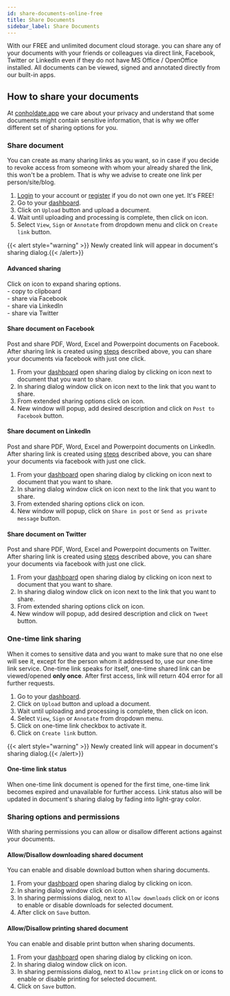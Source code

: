 ```yaml
---
id: share-documents-online-free
title: Share Documents
sidebar_label: Share Documents
---
```


With our FREE and unlimited document cloud storage. you can share any of your documents with your friends or colleagues via direct link, Facebook, Twitter or LinkedIn even if they do not have MS Office / OpenOffice installed. All documents can be viewed, signed and annotated directly from our built-in apps.

## How to share your documents
At [conholdate.app](https://conholdate.app) we care about your privacy and understand that some documents might contain sensitive information, that is why we offer different set of sharing options for you.

### Share document
You can create as many sharing links as you want, so in case if you decide to revoke access from someone with whom your already shared the link, this won't be a problem. That is why we advise to create one link per person/site/blog.
1. [Login](https://conholdate.app/signin) to your account or [register](https://conholdate.app/signin) if you do not own one yet. It's FREE!
1. Go to your [dashboard](https://dashboard.conholdate.app).
1. Click on `Upload` button and upload a document.
1. Wait until uploading and processing is complete, then click on <i class="fas fa-link"></i> icon.
1. Select `View`, `Sign` or `Annotate` from dropdown menu and click on `Create link` button.

{{< alert style="warning" >}}  Newly created link will appear in document's sharing dialog.{{< /alert>}}

#### Advanced sharing
Click on <i class="fas fa-share"></i> icon to expand sharing options.  
<i class="far fa-copy"></i> - copy to clipboard  
<i class="fab fa-facebook"></i> - share via Facebook  
<i class="fab fa-linkedin-in"></i> - share via LinkedIn  
<i class="fab fa-twitter"></i> - share via Twitter  

#### Share document on Facebook
Post and share PDF, Word, Excel and Powerpoint documents on Facebook.  
After sharing link is created using [steps](#share-document) described above, you can share your documents via facebook with just one click.
1. From your [dashboard](https://dashboard.conholdate.app) open sharing dialog by clicking on <i class="fas fa-link"></i> icon next to document that you want to share.
1. In sharing dialog window click on <i class="fas fa-share"></i> icon next to the link that you want to share.
1. From extended sharing options click on <i class="fab fa-facebook"></i> icon.
1. New window will popup, add desired description and click on `Post to Facebook` button.  

#### Share document on LinkedIn
Post and share PDF, Word, Excel and Powerpoint documents on LinkedIn.  
After sharing link is created using [steps](#share-document) described above, you can share your documents via facebook with just one click.
1. From your [dashboard](https://dashboard.conholdate.app) open sharing dialog by clicking on <i class="fas fa-link"></i> icon next to document that you want to share.
1. In sharing dialog window click on <i class="fas fa-share"></i> icon next to the link that you want to share.
1. From extended sharing options click on <i class="fab fa-linkedin-in"></i> icon.
1. New window will popup, click on `Share in post` or `Send as private message` button.  


#### Share document on Twitter
Post and share PDF, Word, Excel and Powerpoint documents on Twitter.  
After sharing link is created using [steps](#share-document) described above, you can share your documents via facebook with just one click.
1. From your [dashboard](https://dashboard.conholdate.app) open sharing dialog by clicking on <i class="fas fa-link"></i> icon next to document that you want to share.
1. In sharing dialog window click on <i class="fas fa-share"></i> icon next to the link that you want to share.
1. From extended sharing options click on <i class="fab fa-twitter"></i> icon.
1. New window will popup, add desired description and click on `Tweet` button.  



### One-time link sharing
When it comes to sensitive data and you want to make sure that no one else will see it, except for the person whom it addressed to, use our one-time link service.
One-time link speaks for itself, one-time shared link can be viewed/opened **only once**. After first access, link will return 404 error for all further requests.
1. Go to your [dashboard](https://dashboard.conholdate.app).
1. Click on `Upload` button and upload a document.
1. Wait until uploading and processing is complete, then click on <i class="fas fa-link"></i> icon.
1. Select `View`, `Sign` or `Annotate` from dropdown menu.
1. Click on one-time link checkbox to activate it.
1. Click on `Create link` button.

{{< alert style="warning" >}}  Newly created link will appear in document's sharing dialog.{{< /alert>}}
 
#### One-time link status
When one-time link document is opened for the first time, one-time link becomes expired and unavailable for further access. Link status also will be updated in document's sharing dialog by fading into light-gray color.

### Sharing options and permissions
With sharing permissions you can allow or disallow different actions against your documents.

#### Allow/Disallow downloading shared document
You can enable and disable download button when sharing documents.  
1. From your [dashboard](https://dashboard.conholdate.app) open sharing dialog by clicking on <i class="fas fa-link"></i> icon.
1. In sharing dialog window click on <i class="fas fa-cog"></i> icon.
1. In sharing permissions dialog, next to `Allow downloads` click on <i class="fas fa-toggle-on"></i> or <i class="fas fa-toggle-off"></i> icons to enable or disable downloads for selected document.
1. After click on `Save` button.

#### Allow/Disallow printing shared document
You can enable and disable print button when sharing documents.  
1. From your [dashboard](https://dashboard.conholdate.app) open sharing dialog by clicking on <i class="fas fa-link"></i> icon.
1. In sharing dialog window click on <i class="fas fa-cog"></i> icon.
1. In sharing permissions dialog, next to `Allow printing` click on <i class="fas fa-toggle-on"></i> or <i class="fas fa-toggle-off"></i> icons to enable or disable printing for selected document.
1. Click on `Save` button.